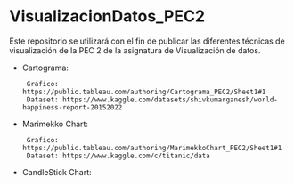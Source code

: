 # VisualizacionDatos_PEC2
Este repositorio se utilizará con el fin de publicar las diferentes técnicas de visualización de la PEC 2 de la asignatura de Visualización de datos.

 * Cartograma:


        Gráfico: https://public.tableau.com/authoring/Cartograma_PEC2/Sheet1#1
        Dataset: https://www.kaggle.com/datasets/shivkumarganesh/world-happiness-report-20152022
        
        
 * Marimekko Chart:


        Gráfico: https://public.tableau.com/authoring/MarimekkoChart_PEC2/Sheet1#1
        Dataset: https://www.kaggle.com/c/titanic/data
        
        
 * CandleStick Chart:
